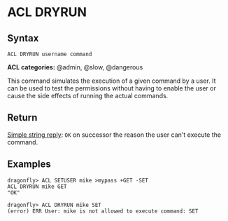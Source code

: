 # ACL DRYRUN

## Syntax

    ACL DRYRUN username command

**ACL categories:** @admin, @slow, @dangerous

This command simulates the execution of a given command by a user. It can be used to test the permissions without having to enable the user or cause the side effects of running the actual commands.

## Return

[Simple string reply](https://redis.io/docs/reference/protocol-spec/#simple-strings): `OK` on successor the reason the user can't execute the command.

## Examples

```shell
dragonfly> ACL SETUSER mike >mypass +GET -SET
ACL DRYRUN mike GET
"OK"

dragonfly> ACL DRYRUN mike SET
(error) ERR User: mike is not allowed to execute command: SET
```
